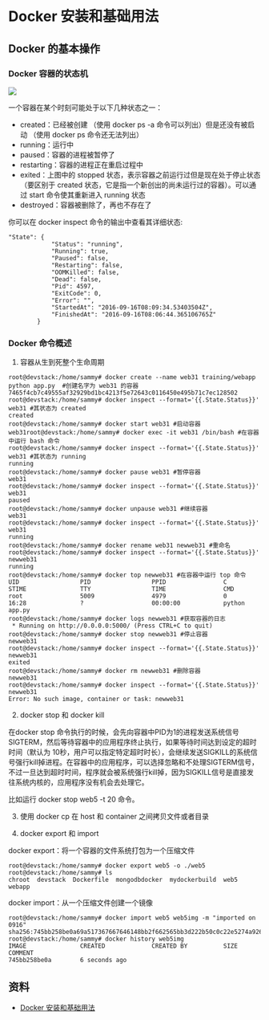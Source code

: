 # Docker 安装和基础用法

## Docker 的基本操作

### Docker 容器的状态机

![](https://static.cyub.vip/images/202107/docker-status.jpeg)

一个容器在某个时刻可能处于以下几种状态之一：

- created：已经被创建 （使用 docker ps -a 命令可以列出）但是还没有被启动 （使用 docker ps 命令还无法列出）
- running：运行中
- paused：容器的进程被暂停了
- restarting：容器的进程正在重启过程中
- exited：上图中的 stopped 状态，表示容器之前运行过但是现在处于停止状态（要区别于 created 状态，它是指一个新创出的尚未运行过的容器）。可以通过 start 命令使其重新进入 running 状态
- destroyed：容器被删除了，再也不存在了

你可以在 docker inspect 命令的输出中查看其详细状态:

```
"State": {
            "Status": "running",
            "Running": true,
            "Paused": false,
            "Restarting": false,
            "OOMKilled": false,
            "Dead": false,
            "Pid": 4597,
            "ExitCode": 0,
            "Error": "",
            "StartedAt": "2016-09-16T08:09:34.53403504Z",
            "FinishedAt": "2016-09-16T08:06:44.365106765Z"
        }
```

### Docker 命令概述

1. 容器从生到死整个生命周期

```
root@devstack:/home/sammy# docker create --name web31 training/webapp python app.py  #创建名字为 web31 的容器
7465f4cb7c49555af32929bd1bc4213f5e72643c0116450e495b71c7ec128502
root@devstack:/home/sammy# docker inspect --format='{{.State.Status}}' web31 #其状态为 created
created
root@devstack:/home/sammy# docker start web31 #启动容器
web31root@devstack:/home/sammy# docker exec -it web31 /bin/bash #在容器中运行 bash 命令
root@devstack:/home/sammy# docker inspect --format='{{.State.Status}}' web31 #其状态为 running
running
root@devstack:/home/sammy# docker pause web31 #暂停容器
web31
root@devstack:/home/sammy# docker inspect --format='{{.State.Status}}' web31
paused
root@devstack:/home/sammy# docker unpause web31 #继续容器
web31
root@devstack:/home/sammy# docker inspect --format='{{.State.Status}}' web31
running
root@devstack:/home/sammy# docker rename web31 newweb31 #重命名
root@devstack:/home/sammy# docker inspect --format='{{.State.Status}}' newweb31
running
root@devstack:/home/sammy# docker top newweb31 #在容器中运行 top 命令
UID                 PID                 PPID                C                   STIME               TTY                 TIME                CMD
root                5009                4979                0                   16:28               ?                   00:00:00            python app.py
root@devstack:/home/sammy# docker logs newweb31 #获取容器的日志
 * Running on http://0.0.0.0:5000/ (Press CTRL+C to quit)
root@devstack:/home/sammy# docker stop newweb31 #停止容器
newweb31
root@devstack:/home/sammy# docker inspect --format='{{.State.Status}}' newweb31
exited
root@devstack:/home/sammy# docker rm newweb31 #删除容器
newweb31
root@devstack:/home/sammy# docker inspect --format='{{.State.Status}}' newweb31
Error: No such image, container or task: newweb31
```

2. docker stop 和 docker kill

在docker stop 命令执行的时候，会先向容器中PID为1的进程发送系统信号 SIGTERM，然后等待容器中的应用程序终止执行，如果等待时间达到设定的超时时间（默认为 10秒，用户可以指定特定超时时长），会继续发送SIGKILL的系统信号强行kill掉进程。在容器中的应用程序，可以选择忽略和不处理SIGTERM信号，不过一旦达到超时时间，程序就会被系统强行kill掉，因为SIGKILL信号是直接发往系统内核的，应用程序没有机会去处理它。

比如运行 docker stop web5 -t 20 命令。

3. 使用 docker cp 在 host 和 container 之间拷贝文件或者目录


4. docker export 和 import

docker export：将一个容器的文件系统打包为一个压缩文件

```
root@devstack:/home/sammy# docker export web5 -o ./web5
root@devstack:/home/sammy# ls
chroot  devstack  Dockerfile  mongodbdocker  mydockerbuild  web5  webapp
```

docker import：从一个压缩文件创建一个镜像

```
root@devstack:/home/sammy# docker import web5 web5img -m "imported on 0916"
sha256:745bb258be0a69a517367667646148bb2f662565bb3d222b50c0c22e5274a926
root@devstack:/home/sammy# docker history web5img
IMAGE               CREATED             CREATED BY          SIZE                COMMENT
745bb258be0a        6 seconds ago
```

## 资料

- [Docker 安装和基础用法](https://www.cnblogs.com/sammyliu/p/5875470.html)